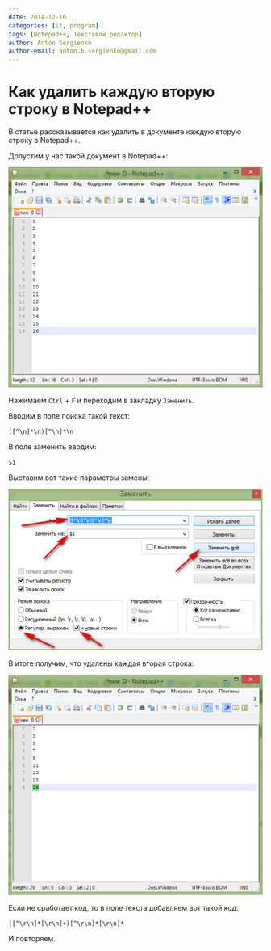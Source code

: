 ```yaml
---
date: 2014-12-16
categories: [it, program]
tags: [Notepad++, Текстовой редактор]
author: Anton Sergienko
author-email: anton.b.sergienko@gmail.com
---
```


# Как удалить каждую вторую строку в Notepad++

В статье рассказывается как удалить в документе каждую вторую строку в Notepad++.

Допустим у нас такой документ в Notepad++:

![Текст для тестирования](img/text_01.png)

Нажимаем `Ctrl` + `F` и переходим в закладку `Заменить`.

Вводим в поле поиска такой текст:

```text
([^\n]*\n)[^\n]*\n
```

В поле заменить вводим:

```text
$1
```

Выставим вот такие параметры замены:

![Параметры замены](img/replace.png)

В итоге получим, что удалены каждая вторая строка:

![Текст с удаленными строками](img/text_02.png)

Если не сработает код, то в поле текста добавляем вот такой код:

```text
([^\r\n]*[\r\n]+)[^\r\n]*[\r\n]*
```

И повторяем.
